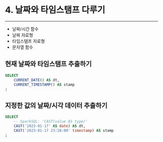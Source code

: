 # 4. 날짜와 타임스탬프 다루기

---

- 날짜/시간 함수
- 날짜 자료형
- 타임스탬프 자료형
- 문자열 함수



## 현재 날짜와 타임스탬프 추출하기

```sql
SELECT
	CURRENT_DATE() AS dt,
	CURRENT_TIMESTAMP() AS stamp
;
```



## 지정한 값의 날짜/시각 데이터 추출하기

```sql
SELECT
	-- SparkSQL: 'CAST(value AS type)'
	CAST('2023-01-17' AS date) AS dt,
	CAST('2023-01-17 23:28:00' timestamp) AS stamp
;
```



